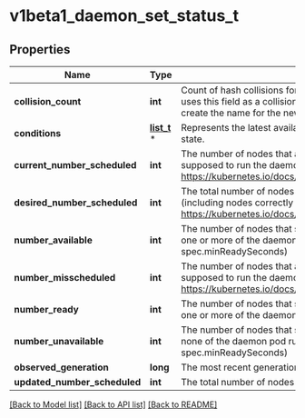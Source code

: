 # v1beta1_daemon_set_status_t

## Properties
Name | Type | Description | Notes
------------ | ------------- | ------------- | -------------
**collision_count** | **int** | Count of hash collisions for the DaemonSet. The DaemonSet controller uses this field as a collision avoidance mechanism when it needs to create the name for the newest ControllerRevision. | [optional] 
**conditions** | [**list_t**](v1beta1_daemon_set_condition.md) \* | Represents the latest available observations of a DaemonSet&#39;s current state. | [optional] 
**current_number_scheduled** | **int** | The number of nodes that are running at least 1 daemon pod and are supposed to run the daemon pod. More info: https://kubernetes.io/docs/concepts/workloads/controllers/daemonset/ | 
**desired_number_scheduled** | **int** | The total number of nodes that should be running the daemon pod (including nodes correctly running the daemon pod). More info: https://kubernetes.io/docs/concepts/workloads/controllers/daemonset/ | 
**number_available** | **int** | The number of nodes that should be running the daemon pod and have one or more of the daemon pod running and available (ready for at least spec.minReadySeconds) | [optional] 
**number_misscheduled** | **int** | The number of nodes that are running the daemon pod, but are not supposed to run the daemon pod. More info: https://kubernetes.io/docs/concepts/workloads/controllers/daemonset/ | 
**number_ready** | **int** | The number of nodes that should be running the daemon pod and have one or more of the daemon pod running and ready. | 
**number_unavailable** | **int** | The number of nodes that should be running the daemon pod and have none of the daemon pod running and available (ready for at least spec.minReadySeconds) | [optional] 
**observed_generation** | **long** | The most recent generation observed by the daemon set controller. | [optional] 
**updated_number_scheduled** | **int** | The total number of nodes that are running updated daemon pod | [optional] 

[[Back to Model list]](../README.md#documentation-for-models) [[Back to API list]](../README.md#documentation-for-api-endpoints) [[Back to README]](../README.md)


